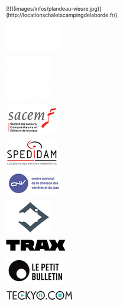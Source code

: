 <div class="text-center">
[![](images/infos/plandeau-vieure.jpg)](http://locationschaletscampingdelaborde.fr/)

![](images/infos/institut.png)

![](images/infos/if-frc.png)

![](images/infos/sacem.jpg)

![](images/infos/spedidam.jpg)

![](images/infos/cnv.jpg)

![](images/infos/adami.png)

[![](images/infos/trax.jpg)](http://fr.traxmag.com/)

![](images/infos/petitbulletin.jpg)

[![](images/infos/teckyo.jpg)](http://teckyo.com)
</div>
